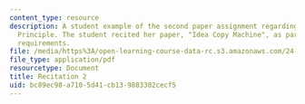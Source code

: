 ```yaml
---
content_type: resource
description: A student example of the second paper assignment regarding Hume's Copy
  Principle. The student recited her paper, "Idea Copy Machine", as part of the course
  requirements.
file: /media/https%3A/open-learning-course-data-rc.s3.amazonaws.com/24-01-classics-of-western-philosophy-spring-2016/bc89ec98a7105d41cb139883302cecf5_MIT24_01S16_Paper2_Idea.pdf
file_type: application/pdf
resourcetype: Document
title: Recitation 2
uid: bc89ec98-a710-5d41-cb13-9883302cecf5
---
```

